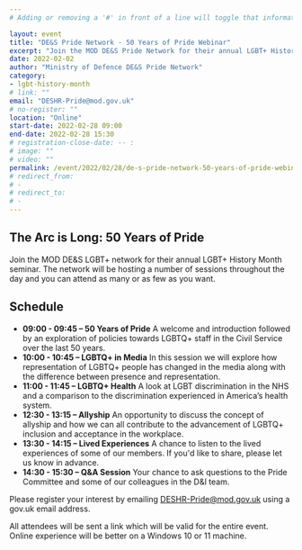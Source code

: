 ```yaml
---
# Adding or removing a '#' in front of a line will toggle that information off and on from being processed. 

layout: event
title: "DE&S Pride Network - 50 Years of Pride Webinar"
excerpt: "Join the MOD DE&S Pride Network for their annual LGBT+ History Month seminar."
date: 2022-02-02
author: "Ministry of Defence DE&S Pride Network"
category: 
- lgbt-history-month
# link: ""
email: "DESHR-Pride@mod.gov.uk"
# no-register: ""
location: "Online"
start-date: 2022-02-28 09:00
end-date: 2022-02-28 15:30
# registration-close-date: -- :
# image: ""
# video: ""
permalink: /event/2022/02/28/de-s-pride-network-50-years-of-pride-webinar
# redirect_from: 
# - 
# redirect_to: 
# - 
---
```


## The Arc is Long: 50 Years of Pride

Join the MOD DE&S LGBT+ network for their annual LGBT+ History Month seminar. The network will be hosting a number of sessions throughout the day and you can attend as many or as few as you want.
 
## Schedule

- **09:00 - 09:45 – 50 Years of Pride** A welcome and introduction followed by an exploration of policies towards LGBTQ+ staff in the Civil Service over the last 50 years. 
- **10:00 - 10:45 – LGBTQ+ in Media** In this session we will explore how representation of LGBTQ+ people has changed in the media along with the difference between presence and representation.
- **11:00 - 11:45 – LGBTQ+ Health** A look at LGBT discrimination in the NHS and a comparison to the discrimination experienced in America’s health system.
- **12:30 - 13:15 – Allyship** An opportunity to discuss the concept of allyship and how we can all contribute to the advancement of  LGBTQ+ inclusion and acceptance in the workplace.
- **13:30 - 14:15 – Lived Experiences** A chance to listen to the lived experiences of some of our members. If you'd like to share, please let us know in advance. 
- **14:30 - 15:30 – Q&A Session** Your chance to ask questions to the Pride Committee and some of our colleagues in the D&I team.

Please register your interest by emailing <DESHR-Pride@mod.gov.uk> using a gov.uk email address.
 
All attendees will be sent a link which will be valid for the entire event.
Online experience will be better on a Windows 10 or 11 machine.
